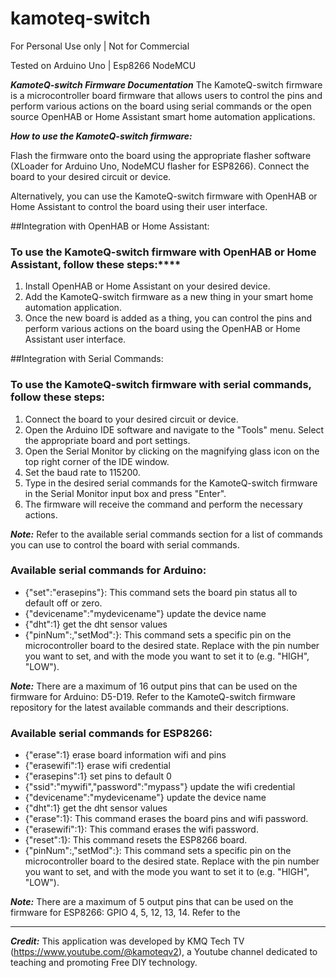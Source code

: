 # kamoteq-switch
For Personal Use only | Not for Commercial

Tested on Arduino Uno | Esp8266 NodeMCU

***KamoteQ-switch Firmware Documentation***
The KamoteQ-switch firmware is a microcontroller board firmware that allows users to control the pins and perform various actions on the board using serial commands or the open source OpenHAB or Home Assistant smart home automation applications.

***How to use the KamoteQ-switch firmware:***

Flash the firmware onto the board using the appropriate flasher software (XLoader for Arduino Uno, NodeMCU flasher for ESP8266).
Connect the board to your desired circuit or device.


Alternatively, you can use the KamoteQ-switch firmware with OpenHAB or Home Assistant to control the board using their user interface.

##Integration with OpenHAB or Home Assistant:
### To use the KamoteQ-switch firmware with OpenHAB or Home Assistant, follow these steps:****

1. Install OpenHAB or Home Assistant on your desired device.
2. Add the KamoteQ-switch firmware as a new thing in your smart home automation application.
3. Once the new board is added as a thing, you can control the pins and perform various actions on the board using the OpenHAB or Home Assistant user interface.

##Integration with Serial Commands:
### To use the KamoteQ-switch firmware with serial commands, follow these steps:

1. Connect the board to your desired circuit or device.
2. Open the Arduino IDE software and navigate to the "Tools" menu. Select the appropriate board and port settings.
3. Open the Serial Monitor by clicking on the magnifying glass icon on the top right corner of the IDE window.
4. Set the baud rate to 115200.
5. Type in the desired serial commands for the KamoteQ-switch firmware in the Serial Monitor input box and press "Enter".
6. The firmware will receive the command and perform the necessary actions.

***Note:*** Refer to the available serial commands section for a list of commands you can use to control the board with serial commands.


### Available serial commands for Arduino:

- {"set":"erasepins"}: This command sets the board pin status all to default off or zero.
- {"devicename":"mydevicename"} update the device name
- {"dht":1} get the dht sensor values
- {"pinNum":<pinNumber>,"setMod":<pinMode>}: This command sets a specific pin on the microcontroller board to the desired state. Replace <pinNumber> with the pin number you want to set, and <pinMode> with the mode you want to set it to (e.g. "HIGH", "LOW").

***Note:*** There are a maximum of 16 output pins that can be used on the firmware for Arduino: D5-D19. Refer to the KamoteQ-switch firmware repository for the latest available commands and their descriptions.

### Available serial commands for ESP8266:

- {"erase":1} erase board information wifi and pins
- {"erasewifi":1} erase wifi credential
- {"erasepins":1} set pins to default 0
- {"ssid":"mywifi","password":"mypass"} update the wifi credential
- {"devicename":"mydevicename"} update the device name
- {"dht":1} get the dht sensor values
- {"erase":1}: This command erases the board pins and wifi password.
- {"erasewifi":1}: This command erases the wifi password.
- {"reset":1}: This command resets the ESP8266 board.
- {"pinNum":<pinNumber>,"setMod":<pinMode>}: This command sets a specific pin on the microcontroller board to the desired state. Replace <pinNumber> with the pin number you want to set, and <pinMode> with the mode you want to set it to (e.g. "HIGH", "LOW").

***Note:*** There are a maximum of 5 output pins that can be used on the firmware for ESP8266: GPIO 4, 5, 12, 13, 14. Refer to the
 
  
-------

***Credit:*** This application was developed by KMQ Tech TV (https://www.youtube.com/@kamoteqv2), a Youtube channel dedicated to teaching and promoting Free DIY technology.
